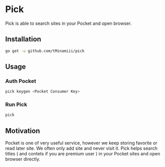 # Pick

 Pick is able to search sites in your Pocket and open browser.

## Installation

``` sh
go get -u github.com/tMinamiii/pick
```

## Usage

### Auth Pocket

``` sh
pick keygen <Pocket Consumer Key>
```

### Run Pick

``` sh
pick
```

## Motivation

 Pocket is one of very useful service, however we keep storing favorite
or read later site.  We often only add site and never visit it. Pick helps
search titles ( and contets if you are premium user ) in your Pocket sites and
open browser directly.
